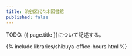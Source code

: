 ```yaml
---
title: 渋谷区代々木図書館
published: false
---
```


TODO: {{ page.title }}について記述する。

{% include libraries/shibuya-office-hours.html %}
